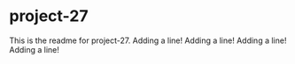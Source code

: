 # project-27

This is the readme for project-27.
Adding a line!
Adding a line!
Adding a line!
Adding a line!
